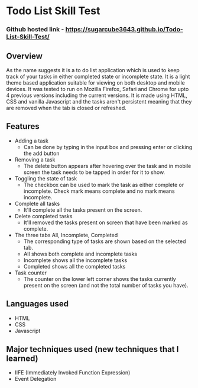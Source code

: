 # Todo List Skill Test

### Github hosted link - https://sugarcube3643.github.io/Todo-List-Skill-Test/

## Overview
As the name suggests it is a to do list application which is used to keep track of your tasks in either completed state or incomplete state.
It is a light theme based application suitable for viewing on both desktop and mobile devices.
It was tested to run on Mozilla Firefox, Safari and Chrome for upto 4 previous versions including the current versions.
It is made using HTML, CSS and vanilla Javascript and the tasks aren't persistent meaning that they are removed when the tab is closed or refreshed.

## Features
* Adding a task
  * Can be done by typing in the input box and pressing enter or clicking the add button
* Removing a task
  * The delete button appears after hovering over the task and in mobile screen the task needs to be tapped in order for it to show.
* Toggling the state of task
  * The checkbox can be used to mark the task as either complete or incomplete. Check mark means complete and no mark means incomplete.
* Complete all tasks
  * It'll complete all the tasks present on the screen.
* Delete completed tasks
  * It'll removed the tasks present on screen that have been marked as complete.
* The three tabs All, Incomplete, Completed
  * The corresponding type of tasks are shown based on the selected tab.
  * All shows both complete and incomplete tasks
  * Incomplete shows all the incomplete tasks
  * Completed shows all the completed tasks
* Task counter
  * The counter on the lower left corner shows the tasks currently present on the screen (and not the total number of tasks you have).

## Languages used 
* HTML 
* CSS 
* Javascript

## Major techniques used (new techniques that I learned)
* IIFE (Immediately Invoked Function Expression)
* Event Delegation
